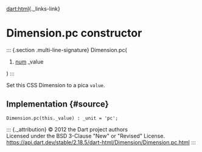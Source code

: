 [dart:html](../../dart-html/dart-html-library){._links-link}

Dimension.pc constructor
========================

::: {.section .multi-line-signature}
Dimension.pc(

1.  [num](../../dart-core/num-class) \_value

)
:::

Set this CSS Dimension to a pica `value`.

Implementation {#source}
--------------

``` {.language-dart data-language="dart"}
Dimension.pc(this._value) : _unit = 'pc';
```

::: {._attribution}
© 2012 the Dart project authors\
Licensed under the BSD 3-Clause \"New\" or \"Revised\" License.\
<https://api.dart.dev/stable/2.18.5/dart-html/Dimension/Dimension.pc.html>
:::

